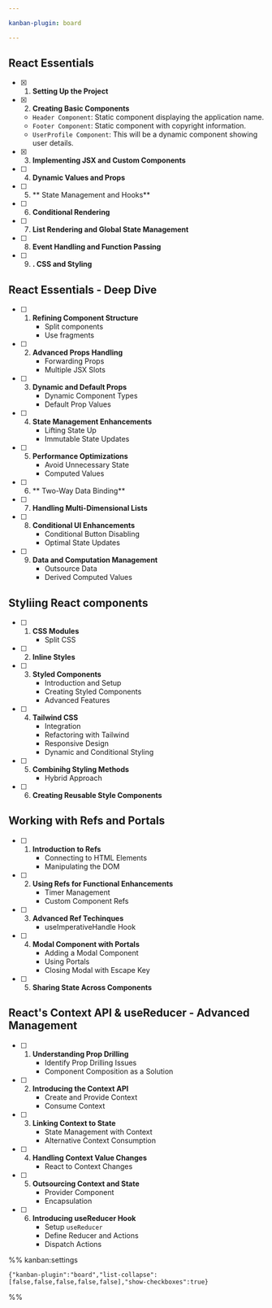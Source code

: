 ```yaml
---

kanban-plugin: board

---
```


## React Essentials

- [x] 1.  **Setting Up the Project**
- [x] 2. **Creating Basic Components**
	- `Header Component`: Static component displaying the application name.
	- `Footer Component`: Static component with copyright information.
	- `UserProfile Component`: This will be a dynamic component showing user details.
- [x] 3. **Implementing JSX and Custom Components**
- [ ] 4. **Dynamic Values and Props**
- [ ] 5. ** State Management and Hooks**
- [ ] 6. **Conditional Rendering**
- [ ] 7. **List Rendering and Global State Management**
- [ ] 8. **Event Handling and Function Passing**
- [ ] 9. **. CSS and Styling**


## React Essentials - Deep Dive

- [ ] 1. **Refining Component Structure**
		- Split components
		- Use fragments
- [ ] 2. **Advanced Props Handling**
		- Forwarding Props
		- Multiple JSX Slots
- [ ] 3. **Dynamic and Default Props**
		- Dynamic Component Types
		- Default Prop Values
- [ ] 4. **State Management Enhancements**
		- Lifting State Up
		- Immutable State Updates
- [ ] 5. **Performance Optimizations**
		- Avoid Unnecessary State
		- Computed Values
- [ ] 6. ** Two-Way Data Binding**
- [ ] 7. **Handling Multi-Dimensional Lists**
- [ ] 8. **Conditional UI Enhancements**
		- Conditional Button Disabling
		- Optimal State Updates
- [ ] 9. **Data and Computation Management**
		- Outsource Data
		- Derived Computed Values


## Styliing React components

- [ ] 1. **CSS Modules**
		- Split CSS
- [ ] 2. **Inline Styles**
- [ ] 3. **Styled Components**
		- Introduction and Setup
		- Creating Styled Components
		- Advanced Features
- [ ] 4.  **Tailwind CSS**
		- Integration
		- Refactoring with Tailwind
		- Responsive Design
		- Dynamic and Conditional Styling
- [ ] 5. **Combinihg Styling Methods**
		- Hybrid Approach
- [ ] 6. **Creating Reusable Style Components**


## Working with Refs and Portals

- [ ] 1. **Introduction to Refs**
		- Connecting to HTML Elements
		- Manipulating the DOM
- [ ] 2. **Using Refs for Functional Enhancements**
		- Timer Management
		- Custom Component Refs
- [ ] 3. **Advanced Ref Techinques**
		- useImperativeHandle Hook
- [ ] 4. **Modal Component with Portals**
		- Adding a Modal Component
		- Using Portals
		- Closing Modal with Escape Key
- [ ] 5. **Sharing State Across Components**


## React's Context API & useReducer - Advanced Management

- [ ] 1. **Understanding Prop Drilling**
		- Identify Prop Drilling Issues
		- Component Composition as a Solution
- [ ] 2. **Introducing the Context API**
		- Create and Provide Context
		- Consume Context
- [ ] 3. **Linking Context to State**
		- State Management with Context
		- Alternative Context Consumption
- [ ] 4. **Handling Context Value Changes**
		- React to Context Changes
- [ ] 5. **Outsourcing Context and State**
		- Provider Component
		- Encapsulation
- [ ] 6. **Introducing useReducer Hook**
		- Setup `useReducer`
		- Define Reducer and Actions
		- Dispatch Actions




%% kanban:settings
```
{"kanban-plugin":"board","list-collapse":[false,false,false,false,false],"show-checkboxes":true}
```
%%